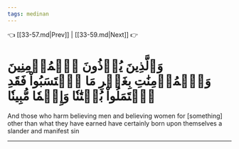 ```yaml
---
tags: medinan
---
```


👈 [[33-57.md|Prev]] | [[33-59.md|Next]] 👉

# وَٱلَّذِينَ يُؤۡذُونَ ٱلۡمُؤۡمِنِينَ وَٱلۡمُؤۡمِنَٰتِ بِغَيۡرِ مَا ٱكۡتَسَبُواْ فَقَدِ ٱحۡتَمَلُواْ بُهۡتَٰنٗا وَإِثۡمٗا مُّبِينٗا

And those who harm believing men and believing women for [something] other than what they have earned have certainly born upon themselves a slander and manifest sin

---

